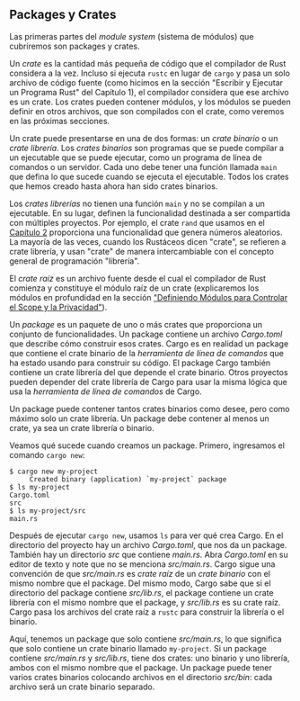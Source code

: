 ## Packages y Crates

Las primeras partes del *module system* (sistema de módulos) que cubriremos son packages y crates.

Un *crate* es la cantidad más pequeña de código que el compilador de Rust considera a la vez. Incluso si ejecuta `rustc` en lugar de `cargo` y pasa un solo archivo de código fuente (como hicimos en la sección "Escribir y Ejecutar un Programa Rust" del Capítulo 1), el compilador considera que ese archivo es un crate. Los crates pueden contener módulos, y los módulos se pueden definir en otros archivos, que son compilados con el crate, como veremos en las próximas secciones.

Un crate puede presentarse en una de dos formas: un *crate binario* o un *crate librería*. Los *crates binarios* son programas que se puede compilar a un ejecutable que se puede ejecutar, como un programa de línea de comandos o un servidor. Cada uno debe tener una función llamada `main` que defina lo que sucede cuando se ejecuta el ejecutable. Todos los crates que hemos creado hasta ahora han sido crates binarios.

Los *crates librerías* no tienen una función `main` y no se compilan a un ejecutable. En su lugar, definen la funcionalidad destinada a ser compartida con múltiples proyectos. Por ejemplo, el crate `rand` que usamos en el [Capítulo 2](ch02-00-guessing-game-tutorial.html#generando-un-n%C3%BAmero-aleatorio) proporciona una funcionalidad que genera números aleatorios. La mayoría de las veces, cuando los Rustáceos dicen "crate", se refieren a crate librería, y usan "crate" de manera intercambiable con el concepto general de programación "librería".

El *crate raíz* es un archivo fuente desde el cual el compilador de Rust comienza y constituye el módulo raíz de un crate (explicaremos los módulos en profundidad en la sección ["Definiendo Módulos para Controlar el Scope y la Privacidad"](ch07-02-defining-modules-to-control-scope-and-privacy.html#definiendo-m%C3%B3dulos-para-controlar-el-scope-y-la-privacidad)).

Un *package* es un paquete de uno o más crates que proporciona un conjunto de funcionalidades. Un package contiene un archivo *Cargo.toml* que describe cómo construir esos crates. Cargo es en realidad un package que contiene el crate binario de la *herramienta de línea de comandos* que ha estado usando para construir su código. El package Cargo también contiene un crate librería del que depende el crate binario. Otros proyectos pueden depender del crate librería de Cargo para usar la misma lógica que usa la *herramienta de línea de comandos* de Cargo.

Un package puede contener tantos crates binarios como desee, pero como máximo solo un crate librería. Un package debe contener al menos un crate, ya sea un crate librería o binario.

Veamos qué sucede cuando creamos un package. Primero, ingresamos el comando `cargo new`:

```text
$ cargo new my-project
     Created binary (application) `my-project` package
$ ls my-project
Cargo.toml
src
$ ls my-project/src
main.rs
```

Después de ejecutar `cargo new`, usamos `ls` para ver qué crea Cargo. En el directorio del proyecto hay un archivo *Cargo.toml*, que nos da un package. También hay un directorio *src* que contiene *main.rs*. Abra *Cargo.toml* en su editor de texto y note que no se menciona *src/main.rs*. Cargo sigue una convención de que *src/main.rs* es *crate raíz* de un *crate binario* con el mismo nombre que el package. Del mismo modo, Cargo sabe que si el directorio del package contiene *src/lib.rs*, el package contiene un crate librería con el mismo nombre que el package, y *src/lib.rs* es su crate raíz. Cargo pasa los archivos del crate raíz a `rustc` para construir la librería o el binario.

Aquí, tenemos un package que solo contiene *src/main.rs*, lo que significa que solo contiene un crate binario llamado `my-project`. Si un package contiene *src/main.rs* y *src/lib.rs*, tiene dos crates: uno binario y uno librería, ambos con el mismo nombre que el package. Un package puede tener varios crates binarios colocando archivos en el directorio *src/bin*: cada archivo será un crate binario separado.